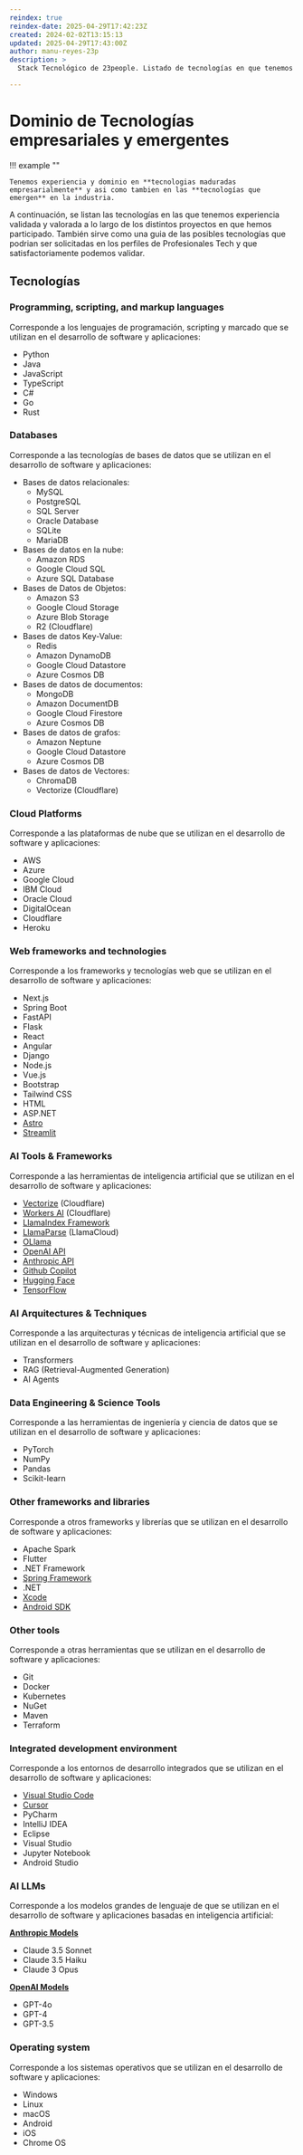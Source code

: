 ```yaml
---
reindex: true
reindex-date: 2025-04-29T17:42:23Z
created: 2024-02-02T13:15:13
updated: 2025-04-29T17:43:00Z
author: manu-reyes-23p
description: >
  Stack Tecnológico de 23people. Listado de tecnologías en que tenemos experiencia y que podemos validar en los perfiles de Profesionales Tech.

---
```


# Dominio de Tecnologías empresariales y emergentes

!!! example ""

    Tenemos experiencia y dominio en **tecnologias maduradas empresarialmente** y asi como tambien en las **tecnologías que emergen** en la industria.

A continuación, se listan las tecnologías en las que tenemos experiencia validada y valorada a lo largo de los distintos proyectos en que hemos participado. También sirve como una guia de las posibles tecnologías que podrian ser solicitadas en los perfiles de Profesionales Tech y que satisfactoriamente podemos validar.

## Tecnologías

### Programming, scripting, and markup languages

Corresponde a los lenguajes de programación, scripting y marcado que se utilizan en el desarrollo de software y aplicaciones:

- Python
- Java
- JavaScript
- TypeScript
- C#
- Go
- Rust

### Databases

Corresponde a las tecnologías de bases de datos que se utilizan en el desarrollo de software y aplicaciones:

- Bases de datos relacionales:
    - MySQL
    - PostgreSQL
    - SQL Server
    - Oracle Database
    - SQLite
    - MariaDB
- Bases de datos en la nube:
    - Amazon RDS
    - Google Cloud SQL
    - Azure SQL Database
- Bases de Datos de Objetos:
    - Amazon S3
    - Google Cloud Storage
    - Azure Blob Storage
    - R2 (Cloudflare)
- Bases de datos Key-Value:
    - Redis
    - Amazon DynamoDB
    - Google Cloud Datastore
    - Azure Cosmos DB
- Bases de datos de documentos:
    - MongoDB
    - Amazon DocumentDB
    - Google Cloud Firestore
    - Azure Cosmos DB
- Bases de datos de grafos:
    - Amazon Neptune
    - Google Cloud Datastore
    - Azure Cosmos DB
- Bases de datos de Vectores:
    - ChromaDB
    - Vectorize (Cloudflare)

### Cloud Platforms

Corresponde a las plataformas de nube que se utilizan en el desarrollo de software y aplicaciones:

- AWS
- Azure
- Google Cloud
- IBM Cloud
- Oracle Cloud
- DigitalOcean
- Cloudflare
- Heroku

### Web frameworks and technologies

Corresponde a los frameworks y tecnologías web que se utilizan en el desarrollo de software y aplicaciones:

- Next.js
- Spring Boot
- FastAPI
- Flask
- React
- Angular
- Django
- Node.js
- Vue.js
- Bootstrap
- Tailwind CSS
- HTML
- ASP.NET
- [Astro](https://astro.build/)
- [Streamlit](https://streamlit.io/)

### AI Tools & Frameworks

Corresponde a las herramientas de inteligencia artificial que se utilizan en el desarrollo de software y aplicaciones:

- [Vectorize](https://developers.cloudflare.com/vectorize/) (Cloudflare)
- [Workers AI](https://developers.cloudflare.com/workers-ai/) (Cloudflare)
- [LlamaIndex Framework](https://docs.llamaindex.ai/en/stable/)
- [LlamaParse](https://docs.cloud.llamaindex.ai/llamaparse/getting_started) (LlamaCloud)
- [OLlama](https://ollama.com/)
- [OpenAI API](https://platform.openai.com/docs/overview)
- [Anthropic API](https://www.anthropic.com/api)
- [Github Copilot](https://github.com/features/copilot)
- [Hugging Face](https://huggingface.co/)
- [TensorFlow](https://www.tensorflow.org/)

### AI Arquitectures & Techniques

Corresponde a las arquitecturas y técnicas de inteligencia artificial que se utilizan en el desarrollo de software y aplicaciones:

- Transformers
- RAG (Retrieval-Augmented Generation)
- AI Agents

### Data Engineering & Science Tools

Corresponde a las herramientas de ingeniería y ciencia de datos que se utilizan en el desarrollo de software y aplicaciones:

- PyTorch
- NumPy
- Pandas
- Scikit-learn

### Other frameworks and libraries

Corresponde a otros frameworks y librerías que se utilizan en el desarrollo de software y aplicaciones:

- Apache Spark
- Flutter
- .NET Framework
- [Spring Framework](https://spring.io/projects/spring-framework)
- .NET
- [Xcode](https://developer.apple.com/xcode/)
- [Android SDK](https://developer.android.com/)

### Other tools

Corresponde a otras herramientas que se utilizan en el desarrollo de software y aplicaciones:

- Git
- Docker
- Kubernetes
- NuGet
- Maven
- Terraform

### Integrated development environment

Corresponde a los entornos de desarrollo integrados que se utilizan en el desarrollo de software y aplicaciones:

- [Visual Studio Code](https://code.visualstudio.com/)
- [Cursor](https://www.cursor.com/)
- PyCharm
- IntelliJ IDEA
- Eclipse
- Visual Studio
- Jupyter Notebook
- Android Studio

### AI LLMs

Corresponde a los modelos grandes de lenguaje de que se utilizan en el desarrollo de software y aplicaciones basadas en inteligencia artificial:

[**Anthropic Models**](https://docs.anthropic.com/en/docs/about-claude/models)

- Claude 3.5 Sonnet
- Claude 3.5 Haiku
- Claude 3 Opus

[**OpenAI Models**](https://platform.openai.com/docs/models/gp)

- GPT-4o
- GPT-4
- GPT-3.5

### Operating system

Corresponde a los sistemas operativos que se utilizan en el desarrollo de software y aplicaciones:

- Windows
- Linux
- macOS
- Android
- iOS
- Chrome OS
